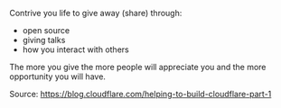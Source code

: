 Contrive you life to give away (share) through:

* open source
* giving talks
* how you interact with others

The more you give the more people will appreciate you and the more opportunity you will have.

Source: https://blog.cloudflare.com/helping-to-build-cloudflare-part-1
